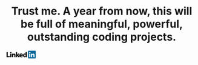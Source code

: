 <h1 align="center">
  <b> Trust me. A year from now, this will be full of meaningful, powerful, outstanding coding projects. </b>
</h1>

<a href="https://www.linkedin.com/in/fernandochaza"><img src="imgs/LinkedIn_Logo.png" alt="LinkedIn" width="78" height="21"></a>

<!--
**fernandochaza/fernandochaza** is a ✨ _special_ ✨ repository because its `README.md` (this file) appears on your GitHub profile.

Here are some ideas to get you started:

- 🔭 I’m currently working on ...
- 🌱 I’m currently learning ...
- 👯 I’m looking to collaborate on ...
- 🤔 I’m looking for help with ...
- 💬 Ask me about ...
- 📫 How to reach me: ...
- 😄 Pronouns: ...
- ⚡ Fun fact: ...
-->
